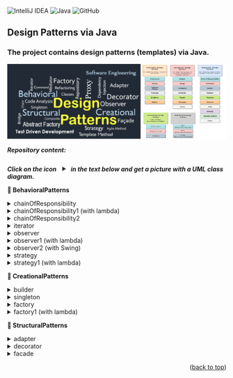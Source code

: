 ![IntelliJ IDEA](https://img.shields.io/badge/IntelliJIDEA-000000.svg?style=for-the-badge&logo=intellij-idea&logoColor=white)
![Java](https://img.shields.io/badge/java-%23ED8B00.svg?style=for-the-badge&logo=openjdk&logoColor=white)
![GitHub](https://img.shields.io/badge/github-%23121011.svg?style=for-the-badge&logo=github&logoColor=white)

## Design Patterns via Java

<a name="readme-top"></a>

### The project contains design patterns (templates) via Java.

<img src="images/patterns_rep.png" alt="drawing" width="1100"/>

***Repository content:***

***Click on the icon***
<img src="images/triangle.png" style="margin-bottom: 0px;" alt="drawing" width="25"/>
***in the text below and get a picture with a UML class diagram.***

<strong>&#128194; BehavioralPatterns </strong>

<!-- TABLE OF CONTENTS -->
<details>
  <summary>chainOfResponsibility</summary>
  <ol>
<img src="images/chain.bmp" alt="drawing" width="1100"/>
  </ol>
</details>

<!-- TABLE OF CONTENTS -->
<details>
  <summary>chainOfResponsibility1 (with lambda)</summary>
  <ol>
without UML diagram
  </ol>
</details>

<!-- TABLE OF CONTENTS -->
<details>
  <summary>chainOfResponsibility2</summary>
  <ol>
<img src="images/chain2.bmp" alt="drawing" width="1100"/>
  </ol>
</details>

<!-- TABLE OF CONTENTS -->
<details>
  <summary>iterator</summary>
  <ol>
without UML diagram
  </ol>
</details>

<!-- TABLE OF CONTENTS -->
<details>
  <summary>observer</summary>
  <ol>
<img src="images/observer.bmp" alt="drawing" width="800"/>
  </ol>
</details>

<!-- TABLE OF CONTENTS -->
<details>
  <summary>observer1 (with lambda)</summary>
  <ol>
<img src="images/observer1.bmp" alt="drawing" width="800"/>
  </ol>
</details>

<!-- TABLE OF CONTENTS -->
<details>
  <summary>observer2 (with Swing)</summary>
  <ol>
<img src="images/observer2.bmp" alt="drawing" width="800"/>
  </ol>
</details>

<!-- TABLE OF CONTENTS -->
<details>
  <summary>strategy</summary>
  <ol>
<img src="images/strategy.bmp" alt="drawing" width="800"/>
  </ol>
</details>

<!-- TABLE OF CONTENTS -->
<details>
  <summary>strategy1 (with lambda)</summary>
  <ol>
<img src="images/strategy1.bmp" alt="drawing" width="1100"/>
  </ol>
</details>

<strong>&#128194; CreationalPatterns </strong>

<!-- TABLE OF CONTENTS -->
<details>
  <summary>builder</summary>
  <ol>
<img src="images/builder.bmp" alt="drawing" width="1100"/>
  </ol>
</details>

<!-- TABLE OF CONTENTS -->
<details>
  <summary>singleton</summary>
  <ol>
<img src="images/singleton.bmp" alt="drawing" width="600"/>
  </ol>
</details>

<!-- TABLE OF CONTENTS -->
<details>
  <summary>factory</summary>
  <ol>
<img src="images/fabrica.bmp" alt="drawing" width="1100"/>
  </ol>
</details>

<!-- TABLE OF CONTENTS -->
<details>
  <summary>factory1 (with lambda)</summary>
  <ol>
<img src="images/fabrica1.bmp" alt="drawing" width="1100"/>
  </ol>
</details>

<strong>&#128194; StructuralPatterns </strong>

<!-- TABLE OF CONTENTS -->
<details>
  <summary>adapter</summary>
  <ol>
<img src="images/adapter.bmp" alt="drawing" width="1100"/>
  </ol>
</details>

<!-- TABLE OF CONTENTS -->
<details>
  <summary>decorator</summary>
  <ol>
<img src="images/decorator.bmp" alt="drawing" width="1100"/>
  </ol>
</details>

<!-- TABLE OF CONTENTS -->
<details>
  <summary>facade</summary>
  <ol>
<img src="images/facade.bmp" alt="drawing" width="1100"/>
  </ol>
</details>

<p align="right">(<a href="#readme-top">back to top</a>)</p>